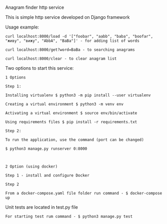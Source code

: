 Anagram finder http service

This is simple http service developed on Django framework

Usage example:
    
    curl localhost:8000/load -d '["foobar", "aabb", "baba", "boofar", "живу", "вижу", "AbbA", "BaBa"]' - for adding list of words
    
    curl localhost:8000/get?word=BaBa - to searching anagrams
    
    curl localhost:8000/clear - to clear anagram list
    
Two options to start this service:
    
    1 Options 
    
    Step 1:

    Installing virtualenv $ python3 -m pip install --user virtualenv

    Creating a virtual environment $ python3 -m venv env

    Activating a virtual environment $ source env/bin/activate

    Using requirements files $ pip install -r requirements.txt

    Step 2:

    To run the application, use the command (port can be changed)

    $ python3 manage.py runserver 0:8000
    
    
    
    2 Option (using docker)
    
    Step 1 - install and configure Docker
    
    Step 2 
    
    From a docker-compose.yaml file folder run command - $ docker-compose up
    
    
Unit tests are located in test.py file

    For starting test rum command - $ python3 manage.py test
    
